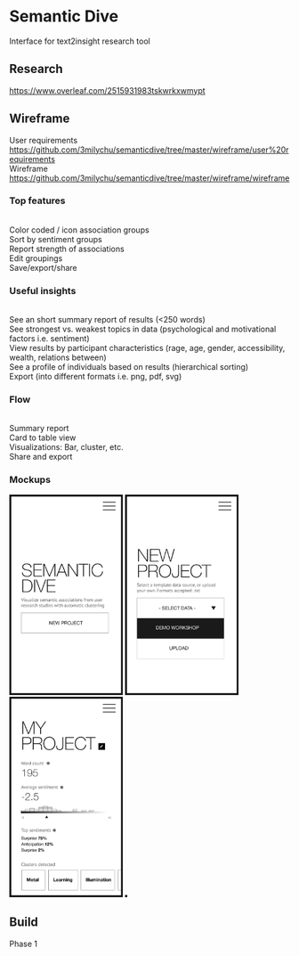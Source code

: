 # Semantic Dive
Interface for text2insight research tool

## Research
https://www.overleaf.com/2515931983tskwrkxwmypt

## Wireframe
User requirements <https://github.com/3milychu/semanticdive/tree/master/wireframe/user%20requirements>
<br>Wireframe <https://github.com/3milychu/semanticdive/tree/master/wireframe/wireframe>

### Top features
<br> Color coded / icon association groups
<br> Sort by sentiment groups
<br> Report strength of associations
<br> Edit groupings
<br> Save/export/share

### Useful insights
<br> See an short summary report of results (<250 words)
<br> See strongest vs. weakest topics in data (psychological and motivational factors i.e. sentiment)
<br> View results by participant characteristics (rage, age, gender, accessibility, wealth, relations between)
<br> See a profile of individuals based on results (hierarchical sorting)
<br> Export (into different formats i.e. png, pdf, svg)

### Flow 
<br>Summary report
<br> Card to table view
<br> Visualizations: Bar, cluster, etc.
<br> Share and export

### Mockups
<p float="left">
<img src="https://github.com/3milychu/semanticdive/blob/master/wireframe/wireframe/1.png?raw=true" width="200" border="2">
<img src="https://github.com/3milychu/semanticdive/blob/master/wireframe/wireframe/2.png?raw=true" width="200" border="2">
<img src="https://github.com/3milychu/semanticdive/blob/master/wireframe/wireframe/3.png?raw=true" width="200" border="2">
<img src="" width="200" border="2">
</p>

## Build
Phase 1 <link>
